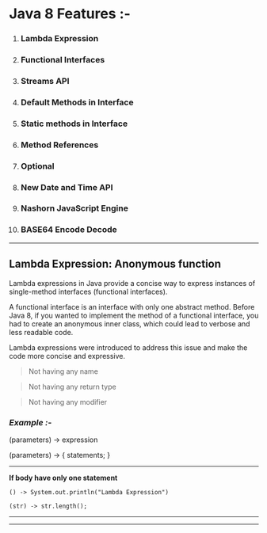 # Java 8 Features :-
1. ### Lambda Expression
2. ### Functional Interfaces
3. ### Streams API
4. ### Default Methods in Interface
5. ### Static methods in Interface
6. ### Method References
7. ### Optional
8. ### New Date and Time API
9. ### Nashorn JavaScript Engine
10. ### BASE64 Encode Decode

---
## Lambda Expression: Anonymous function

Lambda expressions in Java provide a concise way to express instances of single-method interfaces (functional interfaces).

A functional interface is an interface with only one abstract method.
Before Java 8, if you wanted to implement the method of a functional interface, you had to create an anonymous inner class, which could lead to verbose and less readable code.

Lambda expressions were introduced to address this issue and make the code more concise and expressive.

> Not having any name

> Not having any return type

> Not having any modifier

### *Example :-*

(parameters) -> expression

(parameters) -> { statements; }

---
**If body have only one statement**

```() -> System.out.println("Lambda Expression")```

```(str) -> str.length();```

---



---

